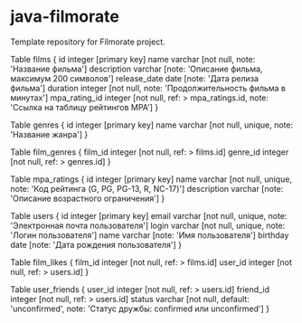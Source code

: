 # java-filmorate
Template repository for Filmorate project.

Table films {
  id integer [primary key]
  name varchar [not null, note: 'Название фильма']
  description varchar [note: 'Описание фильма, максимум 200 символов']
  release_date date [note: 'Дата релиза фильма']
  duration integer [not null, note: 'Продолжительность фильма в минутах']
  mpa_rating_id integer [not null, ref: > mpa_ratings.id, note: 'Ссылка на таблицу рейтингов MPA']
}

Table genres {
  id integer [primary key]
  name varchar [not null, unique, note: 'Название жанра']
}

Table film_genres {
  film_id integer [not null, ref: > films.id]
  genre_id integer [not null, ref: > genres.id]
}

Table mpa_ratings {
  id integer [primary key]
  name varchar [not null, unique, note: 'Код рейтинга (G, PG, PG-13, R, NC-17)']
  description varchar [note: 'Описание возрастного ограничения']
}

Table users {
  id integer [primary key]
  email varchar [not null, unique, note: 'Электронная почта пользователя']
  login varchar [not null, unique, note: 'Логин пользователя']
  name varchar [note: 'Имя пользователя']
  birthday date [note: 'Дата рождения пользователя']
}

Table film_likes {
  film_id integer [not null, ref: > films.id]
  user_id integer [not null, ref: > users.id]
}

Table user_friends {
  user_id integer [not null, ref: > users.id]
  friend_id integer [not null, ref: > users.id]
  status varchar [not null, default: 'unconfirmed', note: 'Статус дружбы: confirmed или unconfirmed']
}
